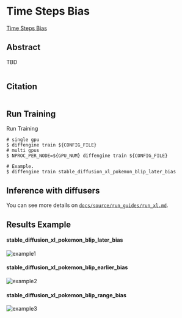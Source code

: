 # Time Steps Bias

[Time Steps Bias](https://github.com/huggingface/diffusers/pull/5094)

## Abstract

TBD

<div align=center>
<img src=""/>
</div>

## Citation

```
```

## Run Training

Run Training

```
# single gpu
$ diffengine train ${CONFIG_FILE}
# multi gpus
$ NPROC_PER_NODE=${GPU_NUM} diffengine train ${CONFIG_FILE}

# Example.
$ diffengine train stable_diffusion_xl_pokemon_blip_later_bias
```

## Inference with diffusers

You can see more details on [`docs/source/run_guides/run_xl.md`](../../docs/source/run_guides/run_xl.md#inference-with-diffusers).

## Results Example

#### stable_diffusion_xl_pokemon_blip_later_bias

![example1](https://github.com/okotaku/diffengine/assets/24734142/99f2139d-84f4-4658-8eb2-377216de2b0d)

#### stable_diffusion_xl_pokemon_blip_earlier_bias

![example2](https://github.com/okotaku/diffengine/assets/24734142/4a353bcd-44f3-4066-a095-09696cb09d6f)

#### stable_diffusion_xl_pokemon_blip_range_bias

![example3](https://github.com/okotaku/diffengine/assets/24734142/13b9b041-9103-4f04-8e19-569d59a55bcf)
